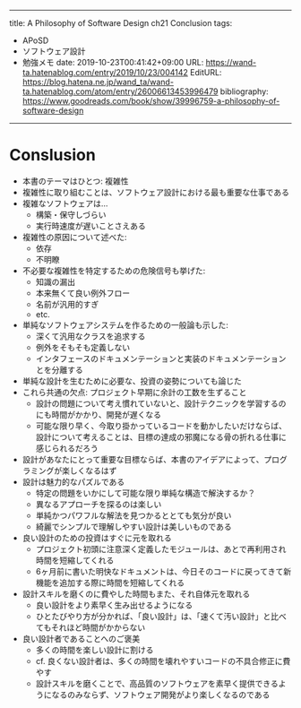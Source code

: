 ---
title: A Philosophy of Software Design ch21 Conclusion
tags:
- APoSD
- ソフトウェア設計
- 勉強メモ
date: 2019-10-23T00:41:42+09:00
URL: https://wand-ta.hatenablog.com/entry/2019/10/23/004142
EditURL: https://blog.hatena.ne.jp/wand_ta/wand-ta.hatenablog.com/atom/entry/26006613453996479
bibliography: https://www.goodreads.com/book/show/39996759-a-philosophy-of-software-design
-------------------------------------

# Conslusion

- 本書のテーマはひとつ: 複雑性
- 複雑性に取り組むことは、ソフトウェア設計における最も重要な仕事である
- 複雑なソフトウェアは…
    - 構築・保守しづらい
    - 実行時速度が遅いことさえある
- 複雑性の原因について述べた:
    - 依存
    - 不明瞭
- 不必要な複雑性を特定するための危険信号も挙げた:
    - 知識の漏出
    - 本来無くて良い例外フロー
    - 名前が汎用的すぎ
    - etc.
- 単純なソフトウェアシステムを作るための一般論も示した:
    - 深くて汎用なクラスを追求する
    - 例外をそもそも定義しない
    - インタフェースのドキュメンテーションと実装のドキュメンテーションとを分離する
- 単純な設計を生むために必要な、投資の姿勢についても論じた
- これら共通の欠点: プロジェクト早期に余計の工数を生ずること
    - 設計の問題について考え慣れていないと、設計テクニックを学習するのにも時間がかかり、開発が遅くなる
    - 可能な限り早く、今取り掛かっているコードを動かしたいだけならば、設計について考えることは、目標の達成の邪魔になる骨の折れる仕事に感じられるだろう
- 設計があなたにとって重要な目標ならば、本書のアイデアによって、プログラミングが楽しくなるはず
- 設計は魅力的なパズルである
    - 特定の問題をいかにして可能な限り単純な構造で解決するか？
    - 異なるアプローチを探るのは楽しい
    - 単純かつパワフルな解法を見つかるととても気分が良い
    - 綺麗でシンプルで理解しやすい設計は美しいものである
- 良い設計のための投資はすぐに元を取れる
    - プロジェクト初頭に注意深く定義したモジュールは、あとで再利用され時間を短縮してくれる
    - 6ヶ月前に書いた明快なドキュメントは、今日そのコードに戻ってきて新機能を追加する際に時間を短縮してくれる
- 設計スキルを磨くのに費やした時間もまた、それ自体元を取れる
    - 良い設計をより素早く生み出せるようになる
    - ひとたびやり方が分かれば、「良い設計」は、「速くて汚い設計」と比べてもそれほど時間がかからない
- 良い設計者であることへのご褒美
    - 多くの時間を楽しい設計に割ける
    - cf. 良くない設計者は、多くの時間を壊れやすいコードの不具合修正に費やす
    - 設計スキルを磨くことで、高品質のソフトウェアを素早く提供できるようになるのみならず、ソフトウェア開発がより楽しくなるのである
